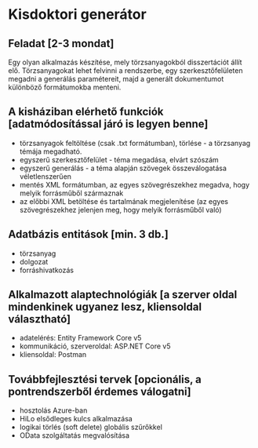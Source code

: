 
# Kisdoktori generátor

## Feladat [2-3 mondat]

Egy olyan alkalmazás készítése, mely törzsanyagokból disszertációt állít elő. Törzsanyagokat lehet felvinni a rendszerbe, egy szerkesztőfelületen megadni a generálás paramétereit, majd a generált dokumentumot különböző formátumokba menteni.

## A kisháziban elérhető funkciók [adatmódosítással járó is legyen benne]
- törzsanyagok feltöltése (csak .txt formátumban), törlése - a törzsanyag témája megadható.
- egyszerű szerkesztőfelület - téma megadása, elvárt szószám
- egyszerű generálás - a téma alapján szövegek összeválogatása véletlenszerűen
- mentés XML formátumban, az egyes szövegrészekhez megadva, hogy melyik forrásműből származnak
- az előbbi XML betöltése és tartalmának megjelenítése (az egyes szövegrészekhez jelenjen meg, hogy melyik forrásműből való)

## Adatbázis entitások [min. 3 db.]
- törzsanyag
- dolgozat
- forráshivatkozás

## Alkalmazott alaptechnológiák [a szerver oldal mindenkinek ugyanez lesz, kliensoldal választható]
- adatelérés: Entity Framework Core v5
- kommunikáció, szerveroldal: ASP.NET Core v5
- kliensoldal: Postman

## Továbbfejlesztési tervek [opcionális, a pontrendszerből érdemes válogatni]
- hosztolás Azure-ban
- HiLo elsődleges kulcs alkalmazása
- logikai törlés (soft delete) globális szűrőkkel
- OData szolgáltatás megvalósítása
